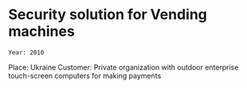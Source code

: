 # Security solution for Vending machines
    Year: 2010
   Place: Ukraine
Customer: Private organization with outdoor enterprise touch-screen computers for making payments


